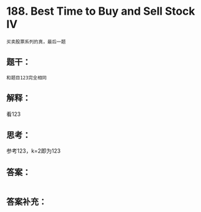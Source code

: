 # 188. Best Time to Buy and Sell Stock IV
    买卖股票系列的真，最后一题
## 题干：
```
和题目123完全相同
```
## 解释：
看123

## 思考：
参考123，k=2即为123

## 答案：
```
```
## 答案补充：

